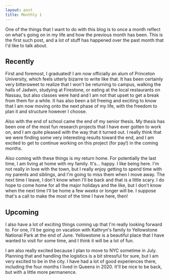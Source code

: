 ```yaml
---
layout: post
title: Monthly 1
---
```


One of the things that I want to do with this blog is to once a month reflect on
what's going on in my life and how the previous month has been. This is the
first such post, and a lot of stuff has happened over the past month that I'd
like to talk about.

## Recently

First and foremost, I graduated! I am now officially an alum of Princeton
University, which feels utterly bizarre to write like that. It has been
certainly very bittersweet to realize that I won't be returning to campus,
walking the halls of Jadwin, studying at Firestone, or eating at the local
restaurants on Nassau, but also classes were hard and I am not that upset to get
a break from them for a while. It has also been a bit freeing and exciting to
know that I am now moving onto the next phase of my life, with the freedom to
plan it and structure however I choose.

Also with the end of school came the end of my senior thesis. My thesis has been
one of the most fun research projects that I have ever gotten to work on, and I
am quite pleased with the way that it turned out. I really think that we were
finding some very interesting results toward the end, and I am excited to get to
continue working on this project (for pay!) in the coming months.

Also coming with these things is my return home. For potentially the last time,
I am living at home with my family. It's... happy. I like being here. I'm not
really in love with the town, but I really enjoy getting to spend time with my
parents and siblings, and I'm going to miss them when I move away. The next time
I leave, I don't know when I'll be back and that is a little scary. I do hope to
come home for all the major holidays and the like, but I don't know when the
next time I'll be home a few _weeks_ or longer will be. I suppose that's a call
to make the most of the time I have here, then!

## Upcoming

I also have a lot of exciting things coming up that I'm really looking forward
to. For one, I'll be going on vacation with Kathryn's family to Yellowstone
National Park at the end of June. Yellowstone is a beautiful place that I have
wanted to visit for some time, and I think it will be a lot of fun. 

I am also really excited because I plan to move to NYC sometime in July.
Planning that and handling the logistics is a bit stressful for sure, but I am
very excited to be in the city. I have had a lot of good experiences there,
including the four months I lived in Queens in 2020. It'll be nice to be back,
but with a little more permanence.

